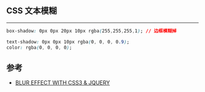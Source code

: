 
## CSS 文本模糊

----

```css
box-shadow: 0px 0px 20px 10px rgba(255,255,255,1); // 边框模糊掉

text-shadow: 0px 0px 10px rgba(0, 0, 0, 0.9);
color: rgba(0, 0, 0, 0);
```

## 参考

* [BLUR EFFECT WITH CSS3 & JQUERY](http://www.gbin1.com/technology/jquerytutorial/20111220itemblureffectwithcss3andjquery/demo.html)

